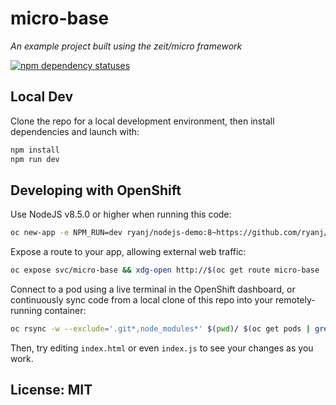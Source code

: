 # micro-base
*An example project built using the zeit/micro framework*

[![npm dependency statuses](http://img.shields.io/david/ryanj/micro-base.svg "npm dependencies, via david-dm")](https://david-dm.org/ryanj/micro-base)

## Local Dev
Clone the repo for a local development environment, then install dependencies and launch with:

```bash
npm install
npm run dev
```

## Developing with OpenShift

Use NodeJS v8.5.0 or higher when running this code:

```bash
oc new-app -e NPM_RUN=dev ryanj/nodejs-demo:8~https://github.com/ryanj/micro-base
```

Expose a route to your app, allowing external web traffic:

```bash
oc expose svc/micro-base && xdg-open http://$(oc get route micro-base | grep -v NAME | awk '{print $2}')
```

Connect to a pod using a live terminal in the OpenShift dashboard, or continuously sync code from a local clone of this repo into your remotely-running container:

```bash
oc rsync -w --exclude='.git*,node_modules*' $(pwd)/ $(oc get pods | grep -v NAME | grep -v build | cut -f1 -d' '):/opt/app-root/src/
```

Then, try editing `index.html` or even `index.js` to see your changes as you work.

## License: MIT
